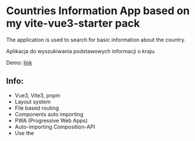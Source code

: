 # Countries Information App based on my vite-vue3-starter pack
The application is used to search for basic information about the country.

Aplikacja do wyszukiwania podstawowych informacji o kraju.

Demo: [link](https://ci-matpro.netlify.app/)

## Info:
- Vue3, Vite3, pnpm
- Layout system
- File based routing
- Components auto importing
- PWA (Progressive Web Apps)
- Auto-importing Composition-API
- Use the <script setup> syntax
- I18n locale
- Tailwind, Tailwind-Components, PrimeVue
- Use free countries api
